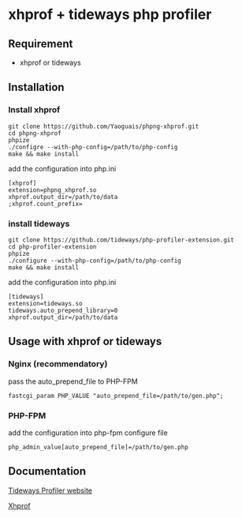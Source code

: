 # xhprof + tideways php profiler

## Requirement
- xhprof or tideways

## Installation

### Install xhprof

~~~
git clone https://github.com/Yaoguais/phpng-xhprof.git
cd phpng-xhprof
phpize
./configre --with-php-config=/path/to/php-config
make && make install
~~~

add the configuration into php.ini

~~~
[xhprof]
extension=phpng_xhprof.so
xhprof.output_dir=/path/to/data
;xhprof.count_prefix=
~~~

### install tideways

~~~
git clone https://github.com/tideways/php-profiler-extension.git
cd php-profiler-extension
phpize
./configure --with-php-config=/path/to/php-config
make && make install
~~~

add the configuration into php.ini

~~~
[tideways]
extension=tideways.so
tideways.auto_prepend_library=0
xhprof.output_dir=/path/to/data
~~~

## Usage with xhprof or tideways

### Nginx (recommendatory)

pass the auto_prepend_file to PHP-FPM

~~~
fastcgi_param PHP_VALUE "auto_prepend_file=/path/to/gen.php";
~~~

### PHP-FPM

add the configuration into php-fpm configure file

~~~
php_admin_value[auto_prepend_file]=/path/to/gen.php
~~~

## Documentation

[Tideways Profiler website](https://tideways.io/profiler/docs/setup/profiler-php-pecl-extension)

[Xhprof](https://github.com/Yaoguais/phpng-xhprof)








